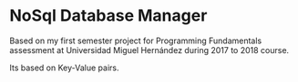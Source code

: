 # NoSql Database Manager

Based on my first semester project for Programming Fundamentals assessment at Universidad Miguel Hernández during 2017 to 2018 course.

Its based on Key-Value pairs.
 